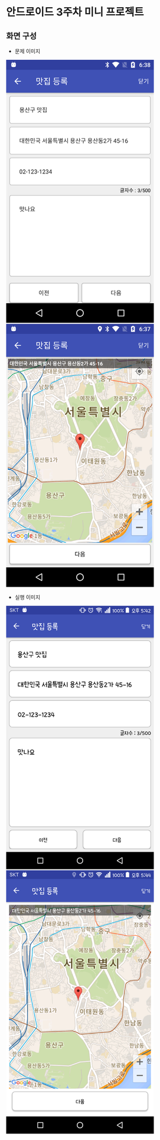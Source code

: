 # 안드로이드 3주차 미니 프로젝트

## 화면 구성
* 문제 이미지

![문제 이미지](readme_img/p3_1.png) ![문제 이미지](readme_img/p3_2.png)



* 실행 이미지

<img src="readme_img/p3_1_result.png" width="400" height="712" alt="실행 이미지"></img> <img src="readme_img/p3_2_result.png" width="400" height="712" alt="실행 이미지"></img>
